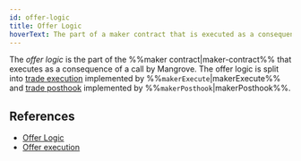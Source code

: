 ```yaml
---
id: offer-logic
title: Offer Logic
hoverText: The part of a maker contract that is executed as a consequence of a call by Mangrove when processing a taker order.
---
```


The _offer logic_ is the part of the %%maker contract|maker-contract%% that executes as a consequence of a call by Mangrove. The offer logic is split into [trade execution](../protocol/technical-references/taking-and-making-offers/reactive-offer/maker-contract.md#trade-execution) implemented by %%`makerExecute`|makerExecute%%
and [trade posthook](../protocol/technical-references/taking-and-making-offers/reactive-offer/maker-contract.md#trade-posthook) implemented by %%`makerPosthook`|makerPosthook%%.

## References
* [Offer Logic](../protocol/background/offer-maker.md#executing-offers)
* [Offer execution](../protocol/technical-references/taking-and-making-offers/reactive-offer/executing-offers.md)